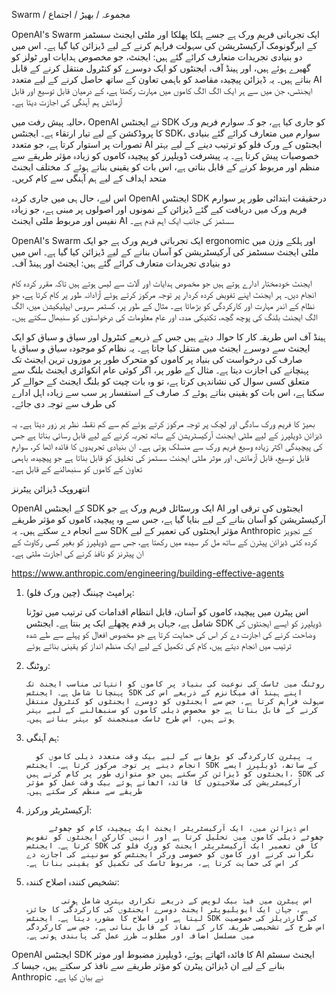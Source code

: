 
Swarm / مجموعہ / بھیڑ /  اجتماع

OpenAI's Swarm ایک تجرباتی فریم ورک ہے جسے ہلکا پھلکا اور ملٹی ایجنٹ سسٹمز کے ایرگونومک آرکیسٹریشن کی سہولت فراہم کرنے کے لیے ڈیزائن کیا گیا ہے۔ اس میں دو بنیادی تجریدات متعارف کرائے گئے ہیں: ایجنٹ، جو مخصوص ہدایات اور ٹولز کو گھیرے ہوئے ہیں، اور ہینڈ آف، ایجنٹوں کو ایک دوسرے کو کنٹرول منتقل کرنے کے قابل بناتے ہیں۔ یہ ڈیزائن پیچیدہ مقاصد کو باہمی تعاون کے ساتھ حاصل کرنے کے لیے متعدد AI ایجنٹس، جن میں سے ہر ایک الگ الگ کاموں میں مہارت رکھتا ہے، کے درمیان قابل توسیع اور قابل آزمائش ہم آہنگی کی اجازت دیتا ہے۔

حالیہ پیش رفت میں، OpenAI نے ایجنٹس SDK کو جاری کیا ہے، جو کہ سوارم فریم ورک کا پروڈکشن کے لیے تیار ارتقاء ہے۔ ایجنٹس SDK، سوارم میں متعارف کرائے گئے بنیادی تصورات پر استوار کرتا ہے، جو متعدد AI ایجنٹوں کے ورک فلو کو ترتیب دینے کے لیے بہتر خصوصیات پیش کرتا ہے۔ یہ پیشرفت ڈویلپرز کو پیچیدہ کاموں کو زیادہ مؤثر طریقے سے منظم اور مربوط کرنے کے قابل بناتی ہے، اس بات کو یقینی بناتے ہوئے کہ مختلف ایجنٹ متحد اہداف کے لیے ہم آہنگی سے کام کریں۔

اس لیے، حال ہی میں جاری کردہ OpenAI ایجنٹس SDK درحقیقت ابتدائی طور پر سوارم فریم ورک میں دریافت کیے گئے ڈیزائن کے نمونوں اور اصولوں پر مبنی ہے، جو زیادہ نفیس اور مربوط ملٹی ایجنٹ AI سسٹمز کی جانب ایک اہم قدم ہے۔

OpenAI's Swarm ایک تجرباتی فریم ورک ہے جو ایک ergonomic اور ہلکے وزن میں ملٹی ایجنٹ سسٹمز کی آرکیسٹریشن کو آسان بنانے کے لیے ڈیزائن کیا گیا ہے۔ اس میں دو بنیادی تجریدات متعارف کرائے گئے ہیں: ایجنٹ اور ہینڈ آف۔

ایجنٹ خودمختار ادارے ہوتے ہیں جو مخصوص ہدایات اور آلات سے لیس ہوتے ہیں تاکہ مقرر کردہ کام انجام دیں۔ ہر ایجنٹ اپنے تفویض کردہ کردار پر توجہ مرکوز کرتے ہوئے آزادانہ طور پر کام کرتا ہے، جو نظام کے اندر مہارت اور کارکردگی کو بڑھاتا ہے۔ مثال کے طور پر، کسٹمر سروس ایپلیکیشن میں، الگ الگ ایجنٹ بلنگ کی پوچھ گچھ، تکنیکی مدد، اور عام معلومات کی درخواستوں کو سنبھال سکتے ہیں۔

ہینڈ آف اس طریقہ کار کا حوالہ دیتے ہیں جس کے ذریعے کنٹرول اور سیاق و سباق کو ایک ایجنٹ سے دوسرے ایجنٹ میں منتقل کیا جاتا ہے۔ یہ نظام کو موجودہ سیاق و سباق یا صارف کی درخواست کی بنیاد پر کاموں کو متحرک طور پر موزوں ترین ایجنٹ تک پہنچانے کی اجازت دیتا ہے۔ مثال کے طور پر، اگر کوئی عام انکوائری ایجنٹ بلنگ سے متعلق کسی سوال کی نشاندہی کرتا ہے، تو وہ بات چیت کو بلنگ ایجنٹ کے حوالے کر سکتا ہے، اس بات کو یقینی بناتے ہوئے کہ صارف کے استفسار پر سب سے زیادہ اہل ادارے کی طرف سے توجہ دی جائے۔

بھیڑ کا فریم ورک سادگی اور لچک پر توجہ مرکوز کرتے ہوئے کم سے کم نقطہ نظر پر زور دیتا ہے۔ یہ ڈیزائن ڈویلپرز کے لیے ملٹی ایجنٹ آرکیسٹریشن کے ساتھ تجربہ کرنے کے لیے قابل رسائی بناتا ہے جس کی پیچیدگی اکثر زیادہ وسیع فریم ورک سے منسلک ہوتی ہے۔ ان بنیادی تجریدوں کا فائدہ اٹھا کر، سوارم قابل توسیع، قابل آزمائش، اور موثر ملٹی ایجنٹ سسٹمز کی تخلیق کو قابل بناتا ہے جو پیچیدہ، باہمی تعاون کے کاموں کو سنبھالنے کے قابل ہے۔

انتھروپک ڈیزائن پیٹرنز

OpenAI کے ایجنٹس SDK ایک ورسٹائل فریم ورک ہے جو AI ایجنٹوں کی ترقی اور آرکیسٹریشن کو آسان بنانے کے لیے بنایا گیا ہے، جس سے وہ پیچیدہ کاموں کو مؤثر طریقے سے انجام دے سکتے ہیں۔ یہ SDK مؤثر ایجنٹوں کی تعمیر کے لیے Anthropic کے تجویز کردہ کئی ڈیزائن پیٹرن کے ساتھ مل کر سیدھ میں رکھتا ہے، جس سے ڈویلپرز کو بغیر کسی رکاوٹ کے ان پیٹرنز کو نافذ کرنے کی اجازت ملتی ہے۔

https://www.anthropic.com/engineering/building-effective-agents


1. پرامپٹ چیننگ (چین ورک فلو):

   اس پیٹرن میں پیچیدہ کاموں کو آسان، قابل انتظام اقدامات کی ترتیب میں توڑنا شامل ہے، جہاں ہر قدم پچھلے ایک پر بنتا ہے۔ ایجنٹس SDK ڈویلپرز کو ایسے ایجنٹوں کی وضاحت کرنے کی اجازت دے کر اس کی حمایت کرتا ہے جو مخصوص افعال کو پہلے سے طے شدہ ترتیب میں انجام دیتے ہیں، کام کی تکمیل کے لیے ایک منظم انداز کو یقینی بناتے ہوئے

2. روٹنگ:

       روٹنگ میں ٹاسک کی نوعیت کی بنیاد پر کاموں کو انتہائی مناسب ایجنٹ تک پہنچانا شامل ہے۔ ایجنٹس SDK اپنے ہینڈ آف میکانزم کے ذریعے اس کی سہولت فراہم کرتا ہے، جس سے ایجنٹوں کو دوسرے ایجنٹوں کو کنٹرول منتقل کرنے کے قابل بناتا ہے جو مخصوص ذیلی کاموں کو سنبھالنے کے لیے بہتر ہوتے ہیں، اس طرح ٹاسک مینجمنٹ کو بہتر بناتے ہیں۔

3. ہم آہنگی:

         یہ پیٹرن کارکردگی کو بڑھانے کے لیے بیک وقت متعدد ذیلی کاموں کو انجام دینے پر توجہ مرکوز کرتا ہے۔ ایجنٹس SDK کے ساتھ، ڈویلپرز ایسے ایجنٹوں کو ڈیزائن کر سکتے ہیں جو متوازی طور پر کام کرتے ہیں، SDK کی آرکیسٹریشن کی صلاحیتوں کا فائدہ اٹھاتے ہوئے بیک وقت عمل کو مؤثر طریقے سے منظم کر سکتے ہیں۔

4. آرکیسٹریٹر ورکرز:
        
            اس ڈیزائن میں، ایک آرکیسٹریٹر ایجنٹ ایک پیچیدہ کام کو چھوٹے چھوٹے ذیلی کاموں میں تحلیل کرتا ہے اور انہیں کارکن ایجنٹوں کو تفویض کرتا ہے۔ ایجنٹس SDK کا فن تعمیر ایک آرکیسٹریٹر ایجنٹ کو ورک فلو کی نگرانی کرنے اور کاموں کو خصوصی ورکر ایجنٹس کو سونپنے کی اجازت دے کر اس کی حمایت کرتا ہے، مربوط ٹاسک کی تکمیل کو یقینی بناتا ہے۔

5. تشخیص کنندہ اصلاح کنندہ:
           
               اس پیٹرن میں فیڈ بیک لوپس کے ذریعے تکراری بہتری شامل ہوتی ہے، جہاں ایک ایویلیویٹر ایجنٹ دوسرے ایجنٹوں کی کارکردگی کا جائزہ لیتا ہے اور اصلاح کا مشورہ دیتا ہے۔ ایجنٹس SDK کی گارڈریلز کی خصوصیت اس طرح کے تشخیصی طریقہ کار کے نفاذ کے قابل بناتی ہے، جس سے کارکردگی میں مسلسل اضافہ اور مطلوبہ طرز عمل کی پابندی ہوتی ہے۔

OpenAI ایجنٹس SDK کا فائدہ اٹھاتے ہوئے، ڈویلپرز مضبوط اور موثر AI ایجنٹ سسٹم بنانے کے لیے ان ڈیزائن پیٹرن کو مؤثر طریقے سے نافذ کر سکتے ہیں، جیسا کہ Anthropic نے بیان کیا ہے۔
